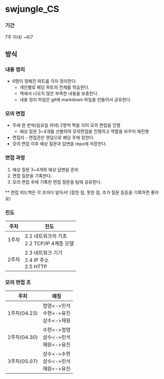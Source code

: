# swjungle_CS
### 기간

7주 이내/ ~6/7

## 방식

### 내용 정리
- 6명이 정해진 파트를 각자 정리한다.
    - 개인별로 해당 파트의 전체를 학습한다.
    - 책에서 나오지 않은 부족한 내용을 보충한다.
    - 내용 정리 파일은 git에 markdown 파일을 만들어서 공유한다.

### 모의 면접
- 주에 한 번씩(일요일 저녁) 2명씩 짝을 지어 모의 면접을 진행
    - 예상 질문 3~4개를 선별하여 모의면접을 진행하고 역할을 바꾸어 재진행
- 면접자 - 면접관은 랜덤으로 해당 주에 정한다.
- 모의 면접 이후 예상 질문과 답변을 repo에 저장한다.

### 면접 과정
1. 예상 질문 3~4개와 예상 답변을 준비
2. 면접 질문을 기록한다.
3. 모의 면접 후에 기록한 면접 질문을 팀에 공유한다.

** 면접 피드백은 각 조마다 알아서! (잘한 점, 못한 점, 추가 질문 등등을 기록하면 좋아요)

### 진도
|주차|진도|
|---|---|
|1주차|2.1 네트워크의 기초<br>2.2 TCP/IP 4계층 모델|
|2주차|2.3 네트워크 기기<br>2.4 IP 주소<br>2.5 HTTP|


### 모의 면접 조
|주차|매칭|
|---|---|
|1주차(04.23)|정영<->민석<br>수현<->유진<br>상수<->재원
|2주차(04.30)|수현<->정영<br>상수<->민석<br>재원<->유진
|3주차(05.07)|상수<->수현<br>상수<->민석<br>재원<->유진
